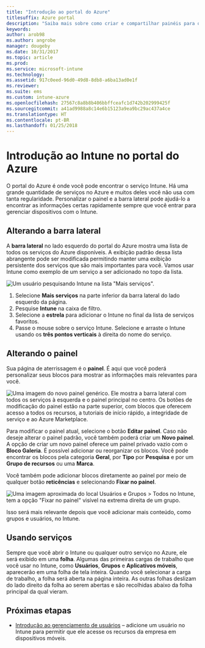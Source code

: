 ```yaml
---
title: "Introdução ao portal do Azure"
titlesuffix: Azure portal
description: "Saiba mais sobre como criar e compartilhar painéis para o Intune no Portal do Azure."
keywords: 
author: arob98
ms.author: angrobe
manager: dougeby
ms.date: 10/31/2017
ms.topic: article
ms.prod: 
ms.service: microsoft-intune
ms.technology: 
ms.assetid: 917c0eed-96d0-49d8-8db8-a6ba13ad0e1f
ms.reviewer: 
ms.suite: ems
ms.custom: intune-azure
ms.openlocfilehash: 27567c8a8b8b406bbffceafc1d742b202999425f
ms.sourcegitcommit: a41ad9988a8c14e6b15123a9ea9bc29ac437a4ce
ms.translationtype: HT
ms.contentlocale: pt-BR
ms.lasthandoff: 01/25/2018
---
```

# <a name="getting-started-with-intune-in-the-azure-portal"></a>Introdução ao Intune no portal do Azure

O portal do Azure é onde você pode encontrar o serviço Intune. Há uma grande quantidade de serviços no Azure e muitos deles você não usa com tanta regularidade. Personalizar o painel e a barra lateral pode ajudá-lo a encontrar as informações certas rapidamente sempre que você entrar para gerenciar dispositivos com o Intune.

## <a name="changing-the-sidebar"></a>Alterando a barra lateral

A __barra lateral__ no lado esquerdo do portal do Azure mostra uma lista de todos os serviços do Azure disponíveis. A exibição padrão dessa lista abrangente pode ser modificada permitindo manter uma exibição persistente dos serviços que são mais importantes para você. Vamos usar Intune como exemplo de um serviço a ser adicionado no topo da lista.

![Um usuário pesquisando Intune na lista "Mais serviços".](./media/azure-add-intune1.png)

1. Selecione **Mais serviços** na parte inferior da barra lateral do lado esquerdo da página.
2. Pesquise **Intune** na caixa de filtro.
3. Selecione a **estrela** para adicionar o Intune no final da lista de serviços favoritos.
4. Passe o mouse sobre o serviço Intune. Selecione e arraste o Intune usando os **três pontos verticais** à direita do nome do serviço.

## <a name="changing-the-dashboard"></a>Alterando o painel

Sua página de aterrissagem é o **painel**. É aqui que você poderá personalizar seus blocos para mostrar as informações mais relevantes para você.

![Uma imagem do novo painel genérico. Ele mostra a barra lateral com todos os serviços à esquerda e o painel principal no centro. Os botões de modificação do painel estão na parte superior, com blocos que oferecem acesso a todos os recursos, a tutoriais de início rápido, a integridade de serviço e ao Azure Marketplace.](./media/azure-default-dashboard.png)

Para modificar o painel atual, selecione o botão **Editar painel**. Caso não deseje alterar o painel padrão, você também poderá criar um **Novo painel**. A opção de criar um novo painel oferece um painel privado vazio com o **Bloco Galeria**. É possível adicionar ou reorganizar os blocos. Você pode encontrar os blocos pela categoria **Geral**, por **Tipo** por **Pesquisa** e por um **Grupo de recursos** ou uma **Marca**.

Você também pode adicionar blocos diretamente ao painel por meio de qualquer botão **reticências** e selecionando **Fixar no painel**.

![Uma imagem aproximada do local Usuários e Grupos > Todos no Intune, tem a opção "Fixar no painel" visível na extrema direita de um grupo.](./media/azure-pin-to-dashboard.png)

Isso será mais relevante depois que você adicionar mais conteúdo, como grupos e usuários, no Intune.

## <a name="using-services"></a>Usando serviços

Sempre que você abrir o Intune ou qualquer outro serviço no Azure, ele será exibido em uma **folha**. Algumas das primeiras cargas de trabalho que você usar no Intune, como **Usuários**, **Grupos** e **Aplicativos móveis**, aparecerão em uma folha de tela inteira. Quando você selecionar a carga de trabalho, a folha será aberta na página inteira. As outras folhas deslizam do lado direito da folha ao serem abertas e são recolhidas abaixo da folha principal da qual vieram.

## <a name="next-steps"></a>Próximas etapas

* [Introdução ao gerenciamento de usuários](get-started-users.md) – adicione um usuário no Intune para permitir que ele acesse os recursos da empresa em dispositivos móveis.
